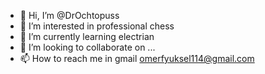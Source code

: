 - 👋 Hi, I’m @DrOchtopuss
- 👀 I’m interested in professional chess
- 🌱 I’m currently learning electrian
- 💞️ I’m looking to collaborate on ...
- 📫 How to reach me in gmail omerfyuksel114@gmail.com

<!---
DrOchtopuss/DrOchtopuss is a ✨ special ✨ repository because its `README.md` (this file) appears on your GitHub profile.
You can click the Preview link to take a look at your changes.
--->
